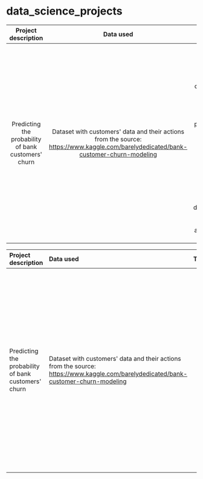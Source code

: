 # data_science_projects

| Project description | Data used  | Tasks  | Conclusion  | Libraries used  |
| :-----: | :-: | :-: | :-: | :-: |
| Predicting the probability of bank customers' churn | Dataset with customers' data and their actions from the source: https://www.kaggle.com/barelydedicated/bank-customer-churn-modeling | 1. Prepare data for analysis; 2. Look at the features distribution 3. Look at the models' results with the default parameters   4. Use several ways to balance the classes: balancing them in hyper-parameters, upsampling and downsampling 5. Test the best model and prepare a summary | Conclusion  | Conclusion  |

|Project description|Data used |Tasks |Conclusion |Libraries used |
|:-|:-|:-|:-|:-|
|Predicting the probability of bank customers' churn |Dataset with customers' data and their actions from the source: https://www.kaggle.com/barelydedicated/bank-customer-churn-modeling|<ul><li>Prepare data for analysis;</li><li>Look at the features distribution</li><li>Look at the models' results with the default parameters</li><li>Use several ways to balance the classes: balancing them in hyper-parameters, upsampling and downsampling</li><li>Test the best model and prepare a summary</li></ul>|Since the classes are not balanced, the optimal prediction model is the random forest model trained on a set with an increased positive class with parameters: number of estmators: 45, max depth: 15 <ul>|<ul><li>Pandas</li><li>Numpy</li><li>Matplotlib.pyplot</li><li>Seaborn</li><li>sklearn</li></ul>|
